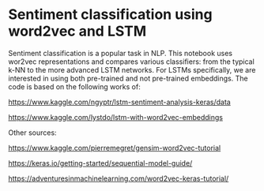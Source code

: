 

# Sentiment classification using word2vec and LSTM
Sentiment classification is a popular task in NLP. This notebook uses wor2vec representations and compares various classifiers: from the typical k-NN to the more advanced LSTM networks. For LSTMs specifically, we are interested in using both pre-trained and not pre-trained embeddings. The code is based on the following works of:

https://www.kaggle.com/ngyptr/lstm-sentiment-analysis-keras/data

https://www.kaggle.com/lystdo/lstm-with-word2vec-embeddings

Other sources:

https://www.kaggle.com/pierremegret/gensim-word2vec-tutorial

https://keras.io/getting-started/sequential-model-guide/

https://adventuresinmachinelearning.com/word2vec-keras-tutorial/